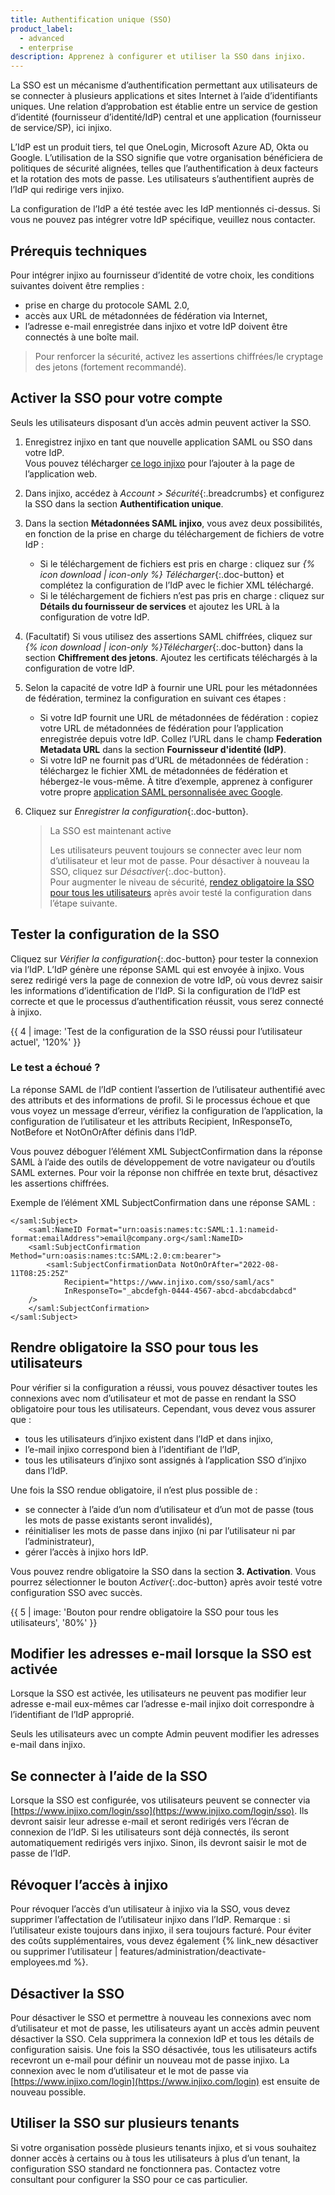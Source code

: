 ```yaml
---
title: Authentification unique (SSO)
product_label:
  - advanced
  - enterprise
description: Apprenez à configurer et utiliser la SSO dans injixo.
---
```


La SSO est un mécanisme d’authentification permettant aux utilisateurs de se connecter à plusieurs applications et sites Internet à l’aide d’identifiants uniques. Une relation d’approbation est établie entre un service de gestion d’identité (fournisseur d’identité/IdP) central et une application (fournisseur de service/SP), ici injixo.

L’IdP est un produit tiers, tel que OneLogin, Microsoft Azure AD, Okta ou Google. L’utilisation de la SSO signifie que votre organisation bénéficiera de politiques de sécurité alignées, telles que l’authentification à deux facteurs et la rotation des mots de passe. Les utilisateurs s’authentifient auprès de l’IdP qui redirige vers injixo.

La configuration de l’IdP a été testée avec les IdP mentionnés ci-dessus. Si vous ne pouvez pas intégrer votre IdP spécifique, veuillez nous contacter.

## Prérequis techniques

Pour intégrer injixo au fournisseur d’identité de votre choix, les conditions suivantes doivent être remplies&nbsp;:

- prise en charge du protocole SAML 2.0,
- accès aux URL de métadonnées de fédération via Internet,
- l’adresse e-mail enregistrée dans injixo et votre IdP doivent être connectés à une boîte mail.

> Pour renforcer la sécurité, activez les assertions chiffrées/le cryptage des jetons (fortement recommandé).

## Activer la SSO pour votre compte

Seuls les utilisateurs disposant d’un accès admin peuvent activer la SSO.

1. Enregistrez injixo en tant que nouvelle application SAML ou SSO dans votre IdP.  
   Vous pouvez télécharger [ce logo injixo](/assets/img/common/injixo-logo.png) pour l’ajouter à la page de l’application web.

2. Dans injixo, accédez à _Account > Sécurité_{:.breadcrumbs} et configurez la SSO dans la section **Authentification unique**.

3. Dans la section **Métadonnées SAML injixo**, vous avez deux possibilités, en fonction de la prise en charge du téléchargement de fichiers de votre IdP&nbsp;:

   - Si le téléchargement de fichiers est pris en charge&nbsp;: cliquez sur _{% icon download | icon-only %} Télécharger_{:.doc-button} et complétez la configuration de l’IdP avec le fichier XML téléchargé.
   - Si le téléchargement de fichiers n’est pas pris en charge&nbsp;: cliquez sur **Détails du fournisseur de services** et ajoutez les URL à la configuration de votre IdP.

4. (Facultatif) Si vous utilisez des assertions SAML chiffrées, cliquez sur _{% icon download | icon-only %}Télécharger_{:.doc-button} dans la section **Chiffrement des jetons**. Ajoutez les certificats téléchargés à la configuration de votre IdP.
5. Selon la capacité de votre IdP à fournir une URL pour les métadonnées de fédération, terminez la configuration en suivant ces étapes&nbsp;:

   - Si votre IdP fournit une URL de métadonnées de fédération&nbsp;: copiez votre URL de métadonnées de fédération pour l’application enregistrée depuis votre IdP. Collez l’URL dans le champ **Federation Metadata URL** dans la section **Fournisseur d'identité (IdP)**.
   - Si votre IdP ne fournit pas d’URL de métadonnées de fédération&nbsp;: téléchargez le fichier XML de métadonnées de fédération et hébergez-le vous-même. À titre d’exemple, apprenez à configurer votre propre [application SAML personnalisée avec Google](https://support.google.com/a/answer/6087519?hl=en).

6. Cliquez sur _Enregistrer la configuration_{:.doc-button}.  
   > La SSO est maintenant active  
   >  
   > Les utilisateurs peuvent toujours se connecter avec leur nom d’utilisateur et leur mot de passe. Pour désactiver à nouveau la SSO, cliquez sur _Désactiver_{:.doc-button}.  
   > Pour augmenter le niveau de sécurité, [rendez obligatoire la SSO pour tous les utilisateurs](#rendre-obligatoire-la-sso-pour-tous-les-utilisateurs) après avoir testé la configuration dans l’étape suivante. 
   
## Tester la configuration de la SSO

Cliquez sur _Vérifier la configuration_{:.doc-button} pour tester la connexion via l’IdP. L’IdP génère une réponse SAML qui est envoyée à injixo. Vous serez redirigé vers la page de connexion de votre IdP, où vous devrez saisir les informations d’identification de l’IdP. Si la configuration de l’IdP est correcte et que le processus d’authentification réussit, vous serez connecté à injixo.

{{ 4 | image:  'Test de la configuration de la SSO réussi pour l’utilisateur actuel', '120%'  }}

### Le test a échoué&nbsp;?
<!-- A valid SubjectConfirmation was not found on this Response in our internal server logs -->

La réponse SAML de l’IdP contient l’assertion de l’utilisateur authentifié avec des attributs et des informations de profil. Si le processus échoue et que vous voyez un message d’erreur, vérifiez la configuration de l’application, la configuration de l’utilisateur et les attributs Recipient, InResponseTo, NotBefore et NotOnOrAfter définis dans l’IdP. 

Vous pouvez déboguer l’élément XML SubjectConfirmation dans la réponse SAML à l’aide des outils de développement de votre navigateur ou d’outils SAML externes. Pour voir la réponse non chiffrée en texte brut, désactivez les assertions chiffrées.

Exemple de l’élément XML SubjectConfirmation dans une réponse SAML&nbsp;:

```
</saml:Subject>
    <saml:NameID Format="urn:oasis:names:tc:SAML:1.1:nameid-format:emailAddress">email@company.org</saml:NameID>
    <saml:SubjectConfirmation Method="urn:oasis:names:tc:SAML:2.0:cm:bearer">
        <saml:SubjectConfirmationData NotOnOrAfter="2022-08-11T08:25:25Z"
            Recipient="https://www.injixo.com/sso/saml/acs"
            InResponseTo="_abcdefgh-0444-4567-abcd-abcdabcdabcd"
    />
    </saml:SubjectConfirmation>
</saml:Subject>
```

## Rendre obligatoire la SSO pour tous les utilisateurs

Pour vérifier si la configuration a réussi, vous pouvez désactiver toutes les connexions avec nom d’utilisateur et mot de passe en rendant la SSO obligatoire pour tous les utilisateurs. Cependant, vous devez vous assurer que&nbsp;:

- tous les utilisateurs d’injixo existent dans l’IdP et dans injixo,
- l’e-mail injixo correspond bien à l’identifiant de l’IdP,
- tous les utilisateurs d’injixo sont assignés à l’application SSO d’injixo dans l’IdP.

Une fois la SSO rendue obligatoire, il n’est plus possible de&nbsp;:

- se connecter à l’aide d’un nom d’utilisateur et d’un mot de passe (tous les mots de passe existants seront invalidés),
- réinitialiser les mots de passe dans injixo (ni par l’utilisateur ni par l’administrateur),
- gérer l’accès à injixo hors IdP.

Vous pouvez rendre obligatoire la SSO dans la section **3. Activation**. Vous pourrez sélectionner le bouton _Activer_{:.doc-button} après avoir testé votre configuration SSO avec succès.

{{ 5 | image:  'Bouton pour rendre obligatoire la SSO pour tous les utilisateurs', '80%'  }}

## Modifier les adresses e-mail lorsque la SSO est activée

Lorsque la SSO est activée, les utilisateurs ne peuvent pas modifier leur adresse e-mail eux-mêmes car l’adresse e-mail injixo doit correspondre à l’identifiant de l’IdP approprié.

Seuls les utilisateurs avec un compte Admin peuvent modifier les adresses e-mail dans injixo.

## Se connecter à l’aide de la SSO

Lorsque la SSO est configurée, vos utilisateurs peuvent se connecter via [https://www.injixo.com/login/sso](https://www.injixo.com/login/sso). Ils devront saisir leur adresse e-mail et seront redirigés vers l’écran de connexion de l’IdP. Si les utilisateurs sont déjà connectés, ils seront automatiquement redirigés vers injixo. Sinon, ils devront saisir le mot de passe de l’IdP.

## Révoquer l’accès à injixo

Pour révoquer l’accès d’un utilisateur à injixo via la SSO, vous devez supprimer l’affectation de l’utilisateur injixo dans l’IdP. Remarque&nbsp;: si l’utilisateur existe toujours dans injixo, il sera toujours facturé. Pour éviter des coûts supplémentaires, vous devez également {% link_new désactiver ou supprimer l’utilisateur | features/administration/deactivate-employees.md %}.

## Désactiver la SSO

Pour désactiver le SSO et permettre à nouveau les connexions avec nom d’utilisateur et mot de passe, les utilisateurs ayant un accès admin peuvent désactiver la SSO. Cela supprimera la connexion IdP et tous les détails de configuration saisis. Une fois la SSO désactivée, tous les utilisateurs actifs recevront un e-mail pour définir un nouveau mot de passe injixo. La connexion avec le nom d’utilisateur et le mot de passe via [https://www.injixo.com/login](https://www.injixo.com/login) est ensuite de nouveau possible.

## Utiliser la SSO sur plusieurs tenants

Si votre organisation possède plusieurs tenants injixo, et si vous souhaitez donner accès à certains ou à tous les utilisateurs à plus d’un tenant, la configuration SSO standard ne fonctionnera pas. Contactez votre consultant pour configurer la SSO pour ce cas particulier.

<!-- SSO for multiple tenants can be activated by the feature flag multi_tenant_sso, see also https://github.com/ivx/internal-support-documentation/tree/main/Cortex-->